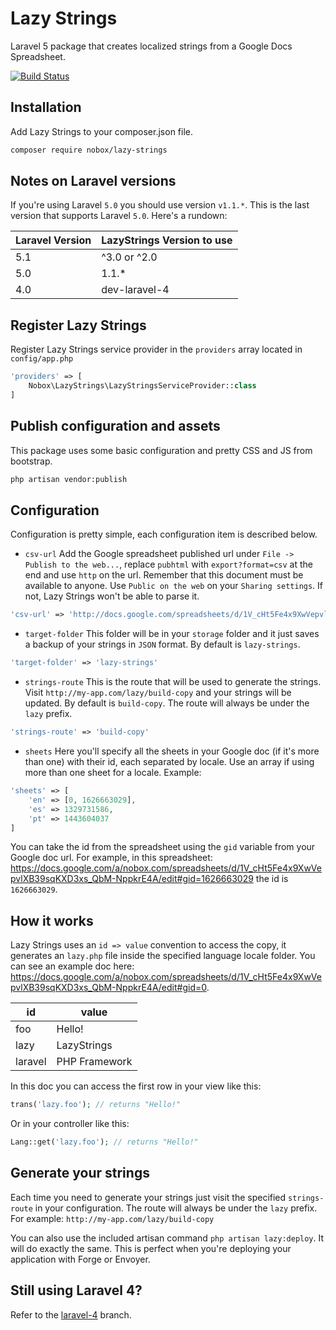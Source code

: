 # Lazy Strings

Laravel 5 package that creates localized strings from a Google Docs Spreadsheet.

[![Build Status](https://travis-ci.org/Nobox/Lazy-Strings.svg?branch=development)](https://travis-ci.org/Nobox/Lazy-Strings)

## Installation
Add Lazy Strings to your composer.json file.

```bash
composer require nobox/lazy-strings
```

## Notes on Laravel versions
If you're using Laravel `5.0` you should use version `v1.1.*`. This is the last version that supports Laravel `5.0`. Here's a rundown:

| Laravel Version     | LazyStrings Version to use    |
| ------------------- | ----------------------------- |
| 5.1                 | ^3.0 or ^2.0                  |
| 5.0                 | 1.1.*                         |
| 4.0                 | dev-laravel-4                 |

## Register Lazy Strings
Register Lazy Strings service provider in the `providers` array located in `config/app.php`
```php
'providers' => [
    Nobox\LazyStrings\LazyStringsServiceProvider::class
]
```

## Publish configuration and assets
This package uses some basic configuration and pretty CSS and JS from bootstrap.
```bash
php artisan vendor:publish
```

## Configuration
Configuration is pretty simple, each configuration item is described below.

- `csv-url` Add the Google spreadsheet published url under `File -> Publish to the web...`, replace `pubhtml` with `export?format=csv` at the end and use `http` on the url. Remember that this document must be available to anyone. Use `Public on the web` on your `Sharing settings`. If not, Lazy Strings won't be able to parse it.
```php
'csv-url' => 'http://docs.google.com/spreadsheets/d/1V_cHt5Fe4x9XwVepvlXB39sqKXD3xs_QbM-NppkrE4A/export?format=csv'
```

- `target-folder` This folder will be in your `storage` folder and it just saves a backup of your strings in `JSON` format. By default is `lazy-strings`.
```php
'target-folder' => 'lazy-strings'
```

- `strings-route` This is the route that will be used to generate the strings. Visit `http://my-app.com/lazy/build-copy` and your strings will be updated. By default is `build-copy`. The route will always be under the `lazy` prefix.
```php
'strings-route' => 'build-copy'
```

- `sheets` Here you'll specify all the sheets in your Google doc (if it's more than one) with their id, each separated by locale. Use an array if using more than one sheet for a locale. Example:
```php
'sheets' => [
    'en' => [0, 1626663029],
    'es' => 1329731586,
    'pt' => 1443604037
]
```
You can take the id from the spreadsheet using the `gid` variable from your Google doc url. For example, in this spreadsheet: https://docs.google.com/a/nobox.com/spreadsheets/d/1V_cHt5Fe4x9XwVepvlXB39sqKXD3xs_QbM-NppkrE4A/edit#gid=1626663029 the id is `1626663029`.

## How it works
Lazy Strings uses an `id => value` convention to access the copy, it generates an `lazy.php` file inside the specified language locale folder. You can see an example doc here: https://docs.google.com/a/nobox.com/spreadsheets/d/1V_cHt5Fe4x9XwVepvlXB39sqKXD3xs_QbM-NppkrE4A/edit#gid=0.

| id            | value         |
| ------------- | ------------- |
| foo           | Hello!        |
| lazy          | LazyStrings   |
| laravel       | PHP Framework |

In this doc you can access the first row in your view like this:
```php
trans('lazy.foo'); // returns "Hello!"
```

Or in your controller like this:
```php
Lang::get('lazy.foo'); // returns "Hello!"
```

## Generate your strings
Each time you need to generate your strings just visit the specified `strings-route` in your configuration. The route will always be under the `lazy` prefix. For example: `http://my-app.com/lazy/build-copy`

You can also use the included artisan command `php artisan lazy:deploy`. It will do exactly the same. This is perfect when you're deploying your application with Forge or Envoyer.

## Still using Laravel 4?
Refer to the [laravel-4](https://github.com/Nobox/Lazy-Strings/tree/laravel-4) branch.
